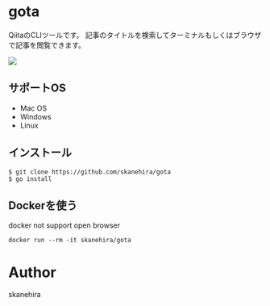 # gota
QiitaのCLIツールです。
記事のタイトルを検索してターミナルもしくはブラウザで記事を閲覧できます。

![](https://i.imgur.com/J87t15v.gif)

## サポートOS
- Mac OS
- Windows
- Linux

## インストール
```
$ git clone https://github.com/skanehira/gota
$ go install
```

## Dockerを使う
docker not support open browser

```
docker run --rm -it skanehira/gota
```

# Author
skanehira
